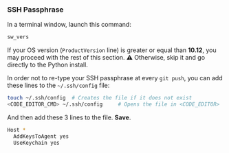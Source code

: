 ### SSH Passphrase

In a terminal window, launch this command:

```bash
sw_vers
```

If your OS version (`ProductVersion` line) is greater or equal than **10.12**, you may proceed with the rest of this section. :warning: Otherwise, skip it and go directly to the Python install.

In order not to re-type your SSH passphrase at every `git push`, you can add these lines to the `~/.ssh/config` file:

```bash
touch ~/.ssh/config  # Creates the file if it does not exist
<CODE_EDITOR_CMD> ~/.ssh/config     # Opens the file in <CODE_EDITOR>
```

And then add these 3 lines to the file. **Save**.

```bash
Host *
  AddKeysToAgent yes
  UseKeychain yes
```

